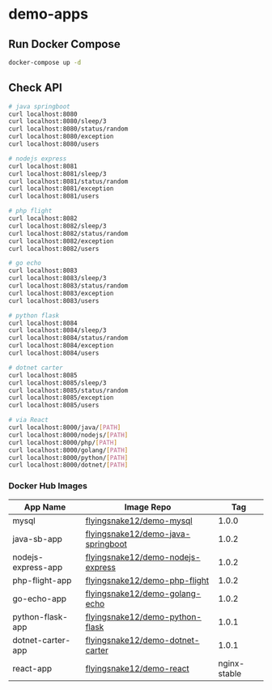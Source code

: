 # demo-apps

## Run Docker Compose

```bash
docker-compose up -d
```

## Check API

```bash
# java springboot
curl localhost:8080
curl localhost:8080/sleep/3
curl localhost:8080/status/random
curl localhost:8080/exception
curl localhost:8080/users

# nodejs express
curl localhost:8081
curl localhost:8081/sleep/3
curl localhost:8081/status/random
curl localhost:8081/exception
curl localhost:8081/users

# php flight
curl localhost:8082
curl localhost:8082/sleep/3
curl localhost:8082/status/random
curl localhost:8082/exception
curl localhost:8082/users

# go echo
curl localhost:8083
curl localhost:8083/sleep/3
curl localhost:8083/status/random
curl localhost:8083/exception
curl localhost:8083/users

# python flask
curl localhost:8084
curl localhost:8084/sleep/3
curl localhost:8084/status/random
curl localhost:8084/exception
curl localhost:8084/users

# dotnet carter
curl localhost:8085
curl localhost:8085/sleep/3
curl localhost:8085/status/random
curl localhost:8085/exception
curl localhost:8085/users

# via React
curl localhost:8000/java/[PATH]
curl localhost:8000/nodejs/[PATH]
curl localhost:8000/php/[PATH]
curl localhost:8000/golang/[PATH]
curl localhost:8000/python/[PATH]
curl localhost:8000/dotnet/[PATH]
```

### Docker Hub Images

| App Name           | Image Repo                                                                                        | Tag          |
| ------------------ | ------------------------------------------------------------------------------------------------- | ------------ |
| mysql              | [flyingsnake12/demo-mysql](https://hub.docker.com/r/flyingsnake12/demo-mysql)                     | 1.0.0        |
| java-sb-app        | [flyingsnake12/demo-java-springboot](https://hub.docker.com/r/flyingsnake12/demo-java-springboot) | 1.0.2        |
| nodejs-express-app | [flyingsnake12/demo-nodejs-express](https://hub.docker.com/r/flyingsnake12/demo-nodejs-express)   | 1.0.2        |
| php-flight-app     | [flyingsnake12/demo-php-flight](https://hub.docker.com/r/flyingsnake12/demo-php-flight)           | 1.0.2        |
| go-echo-app        | [flyingsnake12/demo-golang-echo](https://hub.docker.com/r/flyingsnake12/demo-golang-echo)         | 1.0.2        |
| python-flask-app   | [flyingsnake12/demo-python-flask](https://hub.docker.com/r/flyingsnake12/demo-python-flask)       | 1.0.1        |
| dotnet-carter-app  | [flyingsnake12/demo-dotnet-carter](https://hub.docker.com/r/flyingsnake12/demo-dotnet-carter)     | 1.0.1        |
| react-app          | [flyingsnake12/demo-react](https://hub.docker.com/r/flyingsnake12/demo-react)                     | nginx-stable |
